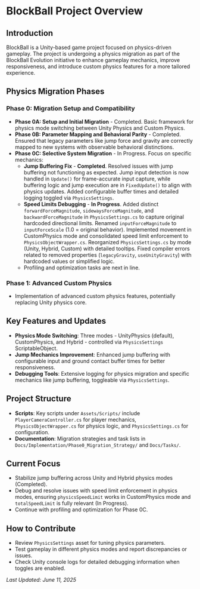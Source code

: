 # BlockBall Project Overview

## Introduction
BlockBall is a Unity-based game project focused on physics-driven gameplay. The project is undergoing a physics migration as part of the BlockBall Evolution initiative to enhance gameplay mechanics, improve responsiveness, and introduce custom physics features for a more tailored experience.

## Physics Migration Phases

### Phase 0: Migration Setup and Compatibility
- **Phase 0A: Setup and Initial Migration** - Completed. Basic framework for physics mode switching between Unity Physics and Custom Physics.
- **Phase 0B: Parameter Mapping and Behavioral Parity** - Completed. Ensured that legacy parameters like jump force and gravity are correctly mapped to new systems with observable behavioral distinctions.
- **Phase 0C: Selective System Migration** - In Progress. Focus on specific mechanics:
  - **Jump Buffering Fix** - **Completed**. Resolved issues with jump buffering not functioning as expected. Jump input detection is now handled in `Update()` for frame-accurate input capture, while buffering logic and jump execution are in `FixedUpdate()` to align with physics updates. Added configurable buffer times and detailed logging toggled via `PhysicsSettings`.
  - **Speed Limits Debugging** - **In Progress**. Added distinct `forwardForceMagnitude`, `sidewaysForceMagnitude`, and `backwardForceMagnitude` in `PhysicsSettings.cs` to capture original hardcoded directional limits. Renamed `inputForceMagnitude` to `inputForceScale` (1.0 = original behavior). Implemented movement in CustomPhysics mode and consolidated speed limit enforcement to `PhysicsObjectWrapper.cs`. Reorganized `PhysicsSettings.cs` by mode (Unity, Hybrid, Custom) with detailed tooltips. Fixed compiler errors related to removed properties (`legacyGravity`, `useUnityGravity`) with hardcoded values or simplified logic.
  - Profiling and optimization tasks are next in line.

### Phase 1: Advanced Custom Physics
- Implementation of advanced custom physics features, potentially replacing Unity physics core.

## Key Features and Updates
- **Physics Mode Switching**: Three modes - UnityPhysics (default), CustomPhysics, and Hybrid - controlled via `PhysicsSettings` ScriptableObject.
- **Jump Mechanics Improvement**: Enhanced jump buffering with configurable input and ground contact buffer times for better responsiveness.
- **Debugging Tools**: Extensive logging for physics migration and specific mechanics like jump buffering, toggleable via `PhysicsSettings`.

## Project Structure
- **Scripts**: Key scripts under `Assets/Scripts/` include `PlayerCameraController.cs` for player mechanics, `PhysicsObjectWrapper.cs` for physics logic, and `PhysicsSettings.cs` for configuration.
- **Documentation**: Migration strategies and task lists in `Docs/Implementation/Phase0_Migration_Strategy/` and `Docs/Tasks/`.

## Current Focus
- Stabilize jump buffering across Unity and Hybrid physics modes (Completed).
- Debug and resolve issues with speed limit enforcement in physics modes, ensuring `physicsSpeedLimit` works in CustomPhysics mode and `totalSpeedLimit` is fully relevant (In Progress).
- Continue with profiling and optimization for Phase 0C.

## How to Contribute
- Review `PhysicsSettings` asset for tuning physics parameters.
- Test gameplay in different physics modes and report discrepancies or issues.
- Check Unity console logs for detailed debugging information when toggles are enabled.

*Last Updated: June 11, 2025*
